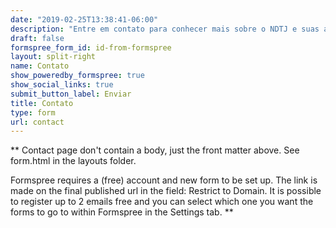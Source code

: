 ```yaml
---
date: "2019-02-25T13:38:41-06:00"
description: "Entre em contato para conhecer mais sobre o NDTJ e suas atividades."
draft: false
formspree_form_id: id-from-formspree
layout: split-right
name: Contato
show_poweredby_formspree: true
show_social_links: true
submit_button_label: Enviar
title: Contato
type: form
url: contact
---
```


** Contact page don't contain a body, just the front matter above.
See form.html in the layouts folder.

Formspree requires a (free) account and new form to be set up. The link is made on the final published url in the field: Restrict to Domain. It is possible to register up to 2 emails free and you can select which one you want the forms to go to within Formspree in the Settings tab.
**
